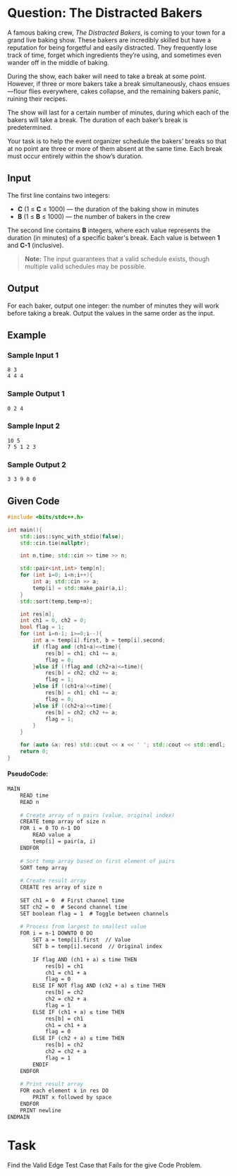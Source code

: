 # Question: The Distracted Bakers  

A famous baking crew, *The Distracted Bakers*, is coming to your town for a grand live baking show. These bakers are incredibly skilled but have a reputation for being forgetful and easily distracted. They frequently lose track of time, forget which ingredients they’re using, and sometimes even wander off in the middle of baking.  

During the show, each baker will need to take a break at some point. However, if three or more bakers take a break simultaneously, chaos ensues—flour flies everywhere, cakes collapse, and the remaining bakers panic, ruining their recipes.  

The show will last for a certain number of minutes, during which each of the bakers will take a break. The duration of each baker’s break is predetermined.  

Your task is to help the event organizer schedule the bakers’ breaks so that at no point are three or more of them absent at the same time. Each break must occur entirely within the show’s duration.  

## Input  
The first line contains two integers:  
- **C** (1 ≤ **C** ≤ 1000) — the duration of the baking show in minutes  
- **B** (1 ≤ **B** ≤ 1000) — the number of bakers in the crew  

The second line contains **B** integers, where each value represents the duration (in minutes) of a specific baker's break. Each value is between **1** and **C-1** (inclusive).  

> **Note:** The input guarantees that a valid schedule exists, though multiple valid schedules may be possible.

## Output  
For each baker, output one integer: the number of minutes they will work before taking a break. Output the values in the same order as the input.  

## Example  

### Sample Input 1  
```
8 3  
4 4 4  
```
### Sample Output 1  
```
0 2 4  
```  

### Sample Input 2 
```
10 5  
7 5 1 2 3  
```
### Sample Output 2
```
3 3 9 0 0  
```


## Given Code
```cpp
#include <bits/stdc++.h>

int main(){
    std::ios::sync_with_stdio(false);
    std::cin.tie(nullptr);

    int n,time; std::cin >> time >> n;

    std::pair<int,int> temp[n];
    for (int i=0; i<n;i++){
        int a; std::cin >> a;
        temp[i] = std::make_pair(a,i);
    }
    std::sort(temp,temp+n);

    int res[n];
    int ch1 = 0, ch2 = 0;
    bool flag = 1;
    for (int i=n-1; i>=0;i--){
        int a = temp[i].first, b = temp[i].second;
        if (flag and (ch1+a)<=time){
            res[b] = ch1; ch1 += a;
            flag = 0;
        }else if (!flag and (ch2+a)<=time){
            res[b] = ch2; ch2 += a;
            flag = 1;
        }else if ((ch1+a)<=time){
            res[b] = ch1; ch1 += a;
            flag = 0;
        }else if ((ch2+a)<=time){
            res[b] = ch2; ch2 += a;
            flag = 1;
        }
    }

    for (auto &x: res) std::cout << x << ' '; std::cout << std::endl;
    return 0;
}
```
#### PseudoCode:
```apache
MAIN
    READ time
    READ n
    
    # Create array of n pairs (value, original index)
    CREATE temp array of size n
    FOR i = 0 TO n-1 DO
        READ value a
        temp[i] = pair(a, i)
    ENDFOR
    
    # Sort temp array based on first element of pairs
    SORT temp array
    
    # Create result array
    CREATE res array of size n
    
    SET ch1 = 0  # First channel time
    SET ch2 = 0  # Second channel time
    SET boolean flag = 1  # Toggle between channels
    
    # Process from largest to smallest value
    FOR i = n-1 DOWNTO 0 DO
        SET a = temp[i].first  // Value
        SET b = temp[i].second  // Original index
        
        IF flag AND (ch1 + a) ≤ time THEN
            res[b] = ch1
            ch1 = ch1 + a
            flag = 0
        ELSE IF NOT flag AND (ch2 + a) ≤ time THEN
            res[b] = ch2
            ch2 = ch2 + a
            flag = 1
        ELSE IF (ch1 + a) ≤ time THEN
            res[b] = ch1
            ch1 = ch1 + a
            flag = 0
        ELSE IF (ch2 + a) ≤ time THEN
            res[b] = ch2
            ch2 = ch2 + a
            flag = 1
        ENDIF
    ENDFOR
    
    # Print result array
    FOR each element x in res DO
        PRINT x followed by space
    ENDFOR
    PRINT newline
ENDMAIN
```

# Task
Find the Valid Edge Test Case that Fails for the give Code Problem.